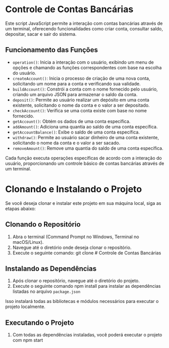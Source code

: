 # Controle de Contas Bancárias

Este script JavaScript permite a interação com contas bancárias através de um terminal, oferecendo funcionalidades como criar conta, consultar saldo, depositar, sacar e sair do sistema.

## Funcionamento das Funções

- `operation()`: Inicia a interação com o usuário, exibindo um menu de opções e chamando as funções correspondentes com base na escolha do usuário.
- `createAccount()`: Inicia o processo de criação de uma nova conta, solicitando um nome para a conta e verificando sua validade.
- `buildAccount()`: Constrói a conta com o nome fornecido pelo usuário, criando um arquivo JSON para armazenar o saldo da conta.
- `deposit()`: Permite ao usuário realizar um depósito em uma conta existente, solicitando o nome da conta e o valor a ser depositado.
- `checkAccount()`: Verifica se uma conta existe com base no nome fornecido.
- `getAccount()`: Obtém os dados de uma conta específica.
- `addAmount()`: Adiciona uma quantia ao saldo de uma conta específica.
- `getAccountBalance()`: Exibe o saldo de uma conta específica.
- `withdraw()`: Permite ao usuário sacar dinheiro de uma conta existente, solicitando o nome da conta e o valor a ser sacado.
- `removeAmount()`: Remove uma quantia do saldo de uma conta específica.

Cada função executa operações específicas de acordo com a interação do usuário, proporcionando um controle básico de contas bancárias através de um terminal.

# Clonando e Instalando o Projeto

Se você deseja clonar e instalar este projeto em sua máquina local, siga as etapas abaixo:

## Clonando o Repositório

1. Abra o terminal (Command Prompt no Windows, Terminal no macOS/Linux).
2. Navegue até o diretório onde deseja clonar o repositório.
3. Execute o seguinte comando: git clone # Controle de Contas Bancárias

## Instalando as Dependências

1. Após clonar o repositório, navegue até o diretório do projeto.
2. Execute o seguinte comando npm install para instalar as dependências listadas no arquivo `package.json`

Isso instalará todas as bibliotecas e módulos necessários para executar o projeto localmente.

## Executando o Projeto

1. Com todas as dependências instaladas, você poderá executar o projeto com npm start